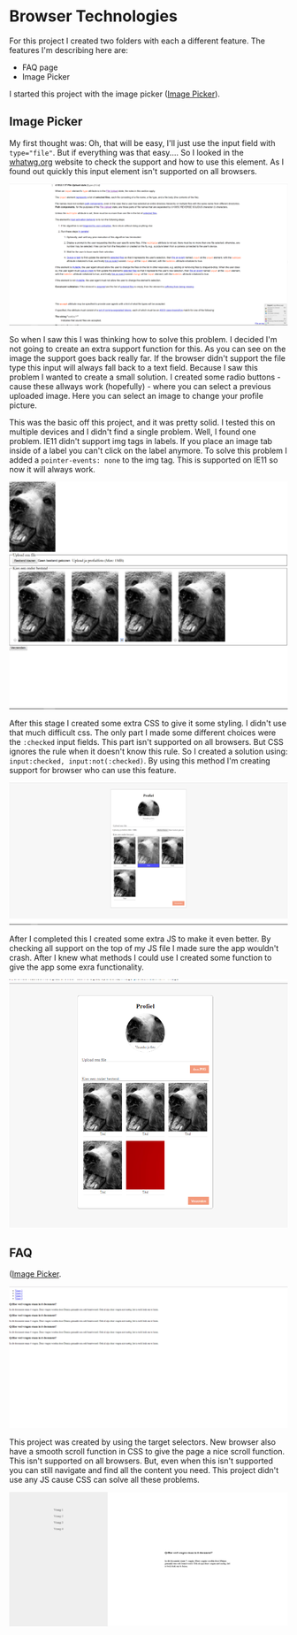 # Browser Technologies
For this project I created two folders with each a different feature. The features I'm describing here are:

- FAQ page
- Image Picker

I started this project with the image picker ([Image Picker](https://dipsaus9.github.io/browser-technologies/opdracht2/image-picker/)).

## Image Picker
My first thought was: Oh, that will be easy, I'll just use the input field with `type="file"`. But if everything was that easy....
So I looked in the [whatwg.org](https://html.spec.whatwg.org/multipage/) website to check the support and how to use this element. As I found out quickly this input element isn't supported on all browsers.

![Support of the type="file"](https://github.com/dipsaus9/browser-technologies/blob/master/opdracht2/images/file_upload.png)

So when I saw this I was thinking how to solve this problem. I decided I'm not going to create an extra support function for this. As you can see on the image the support goes back really far. If the browser didn't support the file type this input will always fall back to a text field.
Because I saw this problem I wanted to create a small solution. I created some radio buttons - cause these allways work (hopefully) - where you can select a previous uploaded image. Here you can select an image to change your profile picture.

This was the basic off this project, and it was pretty solid. I tested this on multiple devices and I didn't find a single problem. Well, I found one problem. IE11 didn't support img tags in labels. If you place an image tab inside of a label you can't click on the label anymore.
To solve this problem I added a `pointer-events: none` to the img tag. This is supported on IE11 so now it will always work.

![First version](https://github.com/dipsaus9/browser-technologies/blob/master/opdracht2/images/start_image_picker.png)

After this stage I created some extra CSS to give it some styling. I didn't use that much difficult css. The only part I made some different choices were the `:checked` input fields. This part isn't supported on all browsers. But CSS ignores the rule when it doesn't know this rule. So I created a solution using: `input:checked, input:not(:checked)`.
By using this method I'm creating support for browser who can use this feature.

![Second version](https://github.com/dipsaus9/browser-technologies/blob/master/opdracht2/images/image_picker_with_css.png)

After I completed this I created some extra JS to make it even better. By checking all support on the top of my JS file I made sure the app wouldn't crash. After I knew what methods I could use I created some function to give the app some exra functionality.

![Latsest version](https://github.com/dipsaus9/browser-technologies/blob/master/opdracht2/images/image_picker_end.png)


## FAQ
([Image Picker](https://dipsaus9.github.io/browser-technologies/opdracht2/faq/).

![First version](https://github.com/dipsaus9/browser-technologies/blob/master/opdracht2/images/faq_without_css.png)

This project was created by using the target selectors. New browser also have a smooth scroll function in CSS to give the page a nice scroll function. This isn't supported on all browsers. But, even when this isn't supported you can still navigate and find all the content you need.
This project didn't use any JS cause CSS can solve all these problems.

![Latest version](https://github.com/dipsaus9/browser-technologies/blob/master/opdracht2/images/faq_withcss.png)
